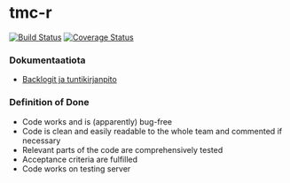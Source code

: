 # tmc-r

[![Build Status](https://travis-ci.org/RTMC/tmc-r.svg?branch=master)](https://travis-ci.org/RTMC/tmc-r)
[![Coverage Status](https://coveralls.io/repos/github/RTMC/tmc-r/badge.svg)](https://coveralls.io/github/RTMC/tmc-r)

### Dokumentaatiota

* [Backlogit ja tuntikirjanpito](https://docs.google.com/spreadsheets/d/1uS8EfZtXFUFsn7fuUvls3LqDM_Vpn82c1zXXGLNh6ws/)


### Definition of Done
* Code works and is (apparently) bug-free
* Code is clean and easily readable to the whole team and commented if necessary
* Relevant parts of the code are comprehensively tested
* Acceptance criteria are fulfilled
* Code works on testing server
